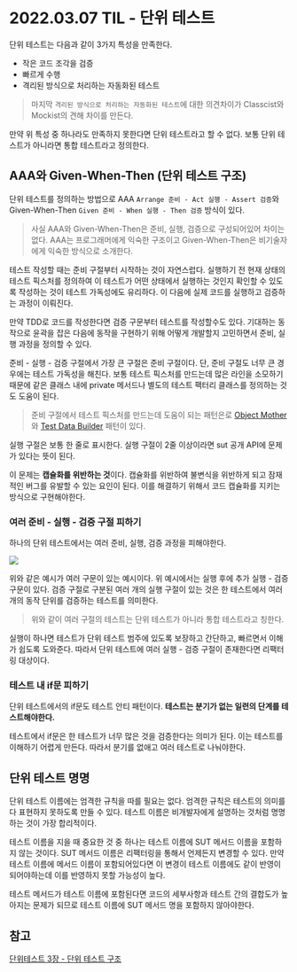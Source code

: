 # 2022.03.07 TIL - 단위 테스트

단위 테스트는 다음과 같이 3가지 특성을 만족한다.

- 작은 코드 조각을 검증
- 빠르게 수행
- 격리된 방식으로 처리하는 자동화된 테스트

> 마지막 `격리된 방식으로 처리하는 자동화된 테스트`에 대한 의견차이가 Classcist와 Mockist의 견해 차이를 만든다.
 
만약 위 특성 중 하나라도 만족하지 못한다면 단위 테스트라고 할 수 없다. 보통 단위 테스트가 아니라면 통합 테스트라고 정의한다.

## AAA와 Given-When-Then (단위 테스트 구조)

단위 테스트를 정의하는 방법으로 AAA `Arrange 준비 - Act 실행 - Assert 검증`와 Given-When-Then `Given 준비 - When 실행 - Then 검증` 방식이 있다.

> 사실 AAA와 Given-When-Then은 준비, 실행, 검증으로 구성되어있어 차이는 없다. AAA는 프로그래머에게 익숙한 구조이고 Given-When-Then은 비기술자에게 익숙한 방식으로 소개한다.

테스트 작성할 때는 준비 구절부터 시작하는 것이 자연스럽다. 실행하기 전 현재 상태의 테스트 픽스처를 정의하여 이 테스트가 어떤 상태에서 실행하는 것인지 확인할 수 있도록 작성하는 것이 테스트 가독성에도 유리하다. 이 다음에 실제 코드를 실행하고 검증하는 과정이 이뤄진다.

만약 TDD로 코드를 작성한다면 검증 구문부터 테스트를 작성할수도 있다. 기대하는 동작으로 윤곽을 잡은 다음에 동작을 구현하기 위해 어떻게 개발할지 고민하면서 준비, 실행 과정을 정의할 수 있다.

준비 - 실행 - 검증 구절에서 가장 큰 구절은 준비 구절이다. 단, 준비 구절도 너무 큰 경우에는 테스트 가독성을 해친다. 보통 테스트 픽스처를 만드는데 많은 라인을 소모하기 때문에 같은 클래스 내에 private 메서드나 별도의 테스트 팩터리 클래스를 정의하는 것도 도움이 된다.

> 준비 구절에서 테스트 픽스처를 만드는데 도움이 되는 패턴은로 [Object Mother](https://martinfowler.com/bliki/ObjectMother.html)와 [Test Data Builder](https://www.arhohuttunen.com/test-data-builders/) 패턴이 있다.


실행 구절은 보통 한 줄로 표시한다. 실행 구절이 2줄 이상이라면 sut 공개 API에 문제가 있다는 뜻이 된다.

이 문제는 **캡슐화를 위반하는 것**이다. 캡슐화를 위반하여 불변식을 위반하게 되고 잠재적인 버그를 유발할 수 있는 요인이 된다. 이를 해결하기 위해서 코드 캡슐화를 지키는 방식으로 구현해야한다.

### 여러 준비 - 실행 - 검증 구절 피하기

하나의 단위 테스트에서는 여러 준비, 실행, 검증 과정을 피해야한다.

![](https://user-images.githubusercontent.com/30178507/157045284-7ecbda5f-fbe9-4b34-8fdc-ef7e40b2b40c.png)

위와 같은 예시가 여러 구문이 있는 예시이다. 위 예시에서는 실행 후에 추가 실행 - 검증 구문이 있다. 검증 구절로 구분된 여러 개의 실행 구절이 있는 것은 한 테스트에서 여러 개의 동작 단위를 검증하는 테스트를 의미한다.

> 위와 같이 여러 구절의 테스트는 단위 테스트가 아니라 통합 테스트라고 칭한다. 

실행이 하나면 테스트가 단위 테스트 범주에 있도록 보장하고 간단하고, 빠르면서 이해가 쉽도록 도와준다. 따라서 단위 테스트에 여러 실행 - 검증 구절이 존재한다면 리팩터링 대상이다.

### 테스트 내 if문 피하기

단위 테스트에서의 if문도 테스트 안티 패턴이다. **테스트는 분기가 없는 일련의 단계를 테스트해야한다.**

테스트에서 if문은 한 테스트가 너무 많은 것을 검증한다는 의미가 된다. 이는 테스트를 이해하기 어렵게 만든다. 따라서 분기를 없애고 여러 테스트로 나눠야한다.

## 단위 테스트 명명

단위 테스트 이름에는 엄격한 규칙을 따를 필요는 없다. 엄격한 규칙은 테스트의 의미를 다 표현하지 못하도록 만들 수 있다. 테스트 이름은 비개발자에게 설명하는 것처럼 명명하는 것이 가장 합리적이다.

테스트 이름을 지을 때 중요한 것 중 하나는 테스트 이름에 SUT 메서드 이름을 포함하지 않는 것이다. SUT 메서드 이름은 리팩터링을 통해서 언제든지 변경할 수 있다. 만약 테스트 이름에 메서드 이름이 포함되어있다면 이 변경이 테스트 이름에도 같이 반영이 되어야하는데 이를 반영하지 못할 가능성이 높다.

테스트 메서드가 테스트 이름에 포함된다면 코드의 세부사항과 테스트 간의 결합도가 높아지는 문제가 되므로 테스트 이름에 SUT 메서드 명을 포함하지 않아야한다.

## 참고

[단위테스트 3장 - 단위 테스트 구조](http://www.kyobobook.co.kr/product/detailViewKor.laf?mallGb=KOR&ejkGb=KOR&barcode=9791161755748)